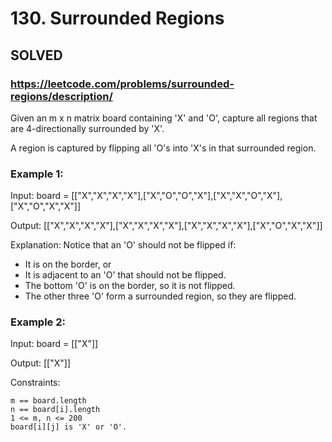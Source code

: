 # 130. Surrounded Regions

## SOLVED

### https://leetcode.com/problems/surrounded-regions/description/

Given an m x n matrix board containing 'X' and 'O', capture all regions that are 4-directionally surrounded by 'X'.

A region is captured by flipping all 'O's into 'X's in that surrounded region.



### Example 1:

Input: board = [["X","X","X","X"],["X","O","O","X"],["X","X","O","X"],["X","O","X","X"]]

Output: [["X","X","X","X"],["X","X","X","X"],["X","X","X","X"],["X","O","X","X"]]

Explanation: Notice that an 'O' should not be flipped if: 
- It is on the border, or
- It is adjacent to an 'O' that should not be flipped.
- The bottom 'O' is on the border, so it is not flipped.
- The other three 'O' form a surrounded region, so they are flipped.

### Example 2:

Input: board = [["X"]]

Output: [["X"]]



Constraints:

    m == board.length
    n == board[i].length
    1 <= m, n <= 200
    board[i][j] is 'X' or 'O'.


